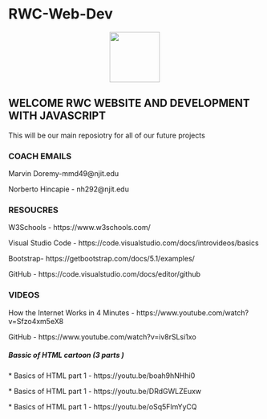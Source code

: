 # RWC-Web-Dev
<div id="header" align="center">
  <img src="https://media.giphy.com/media/M9gbBd9nbDrOTu1Mqx/giphy.gif" width="100"/>
</div>
<h2>WELCOME RWC  WEBSITE AND DEVELOPMENT WITH JAVASCRIPT</h2>

This will be our main reposiotry for all of our future projects 

<h3>COACH EMAILS</h3>
 <p>Marvin Doremy-mmd49@njit.edu</p>
 <p>Norberto Hincapie - nh292@njit.edu</p>
  
<h3>RESOUCRES</h3> 
<p>W3Schools - https://www.w3schools.com/</p>
<p>Visual Studio Code - https://code.visualstudio.com/docs/introvideos/basics</p>
<p>Bootstrap- https://getbootstrap.com/docs/5.1/examples/</p>
<p>GitHub - https://code.visualstudio.com/docs/editor/github</p>

<h3>VIDEOS</h3>
<p>How the Internet Works in 4 Minutes - https://www.youtube.com/watch?v=Sfzo4xm5eX8</p>
<p>GitHub - https://www.youtube.com/watch?v=iv8rSLsi1xo</p>

<h5>Bassic of HTML cartoon (3 parts )</h5>
<p>  * Basics of HTML part 1 - https://youtu.be/boah9hNHhi0</p>
<p>  * Basics of HTML part 1 - https://youtu.be/DRdGWLZEuxw</p>
<p>  * Basics of HTML part 1 - https://youtu.be/oSq5FlmYyCQ</p>
